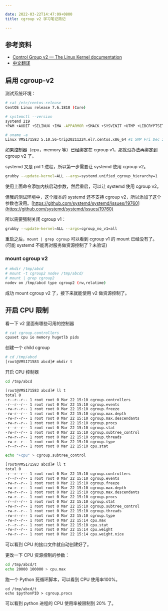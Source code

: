```yaml
---

date: 2022-03-22T14:47:09+0800
title: cgroup v2 学习笔记简记

---
```


## 参考资料

- [Control Group v2 — The Linux Kernel documentation](https://www.kernel.org/doc/html/v5.10/admin-guide/cgroup-v2.html)
- [中文翻译](https://arthurchiao.art/blog/cgroupv2-zh)

## 启用 cgroup-v2

测试系统环境：

```sh
# cat /etc/centos-release
CentOS Linux release 7.6.1810 (Core)

# systemctl --version
systemd 219
+PAM +AUDIT +SELINUX +IMA -APPARMOR +SMACK +SYSVINIT +UTMP +LIBCRYPTSETUP +GCRYPT +GNUTLS +ACL +XZ +LZ4 -SECCOMP +BLKID +ELFUTILS +KMOD +IDN

# uname -a
Linux VMS171583 5.10.56-trip20211224.el7.centos.x86_64 #1 SMP Fri Dec 24 02:11:17 EST 2021 x86_64 x86_64 x86_64 GNU/Linux
```

如果控制器（cpu，memory 等）已经绑定在 cgroup v1，那就没办法再绑定到 cgroup v2 了。

systemd 又是 pid 1 进程，所以第一步需要让 systemd 使用 cgroup v2。

```sh
grubby --update-kernel=ALL --args=systemd.unified_cgroup_hierarchy=1
```

使用上面命令添加内核启动参数，然后重启，可以让 systemd 使用 cgroup v2。

但我的测试环境中，这个版本的 systemd 还不支持 cgroup v2，所以添加了这个参数也没用。[https://github.com/systemd/systemd/issues/19760](https://github.com/systemd/systemd/issues/19760)

所以需要强制关闭 cgroup v1：

```sh
grubby --update-kernel=ALL --args=cgroup_no_v1=all
```

重启之后，`mount | grep cgroup` 可以看到 cgroup v1 的 mount 已经没有了。(可能 systemd 不能再对服务做资源控制了？未验证)

### mount cgroup v2

```sh
# mkdir /tmp/abcd
# mount -t cgroup2 nodev /tmp/abcd/
# mount | grep cgroup2
nodev on /tmp/abcd type cgroup2 (rw,relatime)
```

成功 mount cgroup v2 了，接下来就能使用 v2 做资源控制了。

## 开启 CPU 限制

看一下 v2 里面有哪些可用的控制器

```sh
# cat cgroup.controllers
cpuset cpu io memory hugetlb pids
```

创建一个 child cgroup

```sh
# cd /tmp/abcd
[root@VMS171583 abcd]# mkdir t
```

开启 CPU 控制器

```sh
cd /tmp/abcd

[root@VMS171583 abcd]# ll t
total 0
-r--r--r-- 1 root root 0 Mar 22 15:10 cgroup.controllers
-r--r--r-- 1 root root 0 Mar 22 15:10 cgroup.events
-rw-r--r-- 1 root root 0 Mar 22 15:10 cgroup.freeze
-rw-r--r-- 1 root root 0 Mar 22 15:10 cgroup.max.depth
-rw-r--r-- 1 root root 0 Mar 22 15:10 cgroup.max.descendants
-rw-r--r-- 1 root root 0 Mar 22 15:10 cgroup.procs
-r--r--r-- 1 root root 0 Mar 22 15:10 cgroup.stat
-rw-r--r-- 1 root root 0 Mar 22 15:10 cgroup.subtree_control
-rw-r--r-- 1 root root 0 Mar 22 15:10 cgroup.threads
-rw-r--r-- 1 root root 0 Mar 22 15:10 cgroup.type
-r--r--r-- 1 root root 0 Mar 22 15:10 cpu.stat

echo "+cpu" > cgroup.subtree_control

[root@VMS171583 abcd]# ll t
total 0
-r--r--r-- 1 root root 0 Mar 22 15:10 cgroup.controllers
-r--r--r-- 1 root root 0 Mar 22 15:10 cgroup.events
-rw-r--r-- 1 root root 0 Mar 22 15:10 cgroup.freeze
-rw-r--r-- 1 root root 0 Mar 22 15:10 cgroup.max.depth
-rw-r--r-- 1 root root 0 Mar 22 15:10 cgroup.max.descendants
-rw-r--r-- 1 root root 0 Mar 22 15:10 cgroup.procs
-r--r--r-- 1 root root 0 Mar 22 15:10 cgroup.stat
-rw-r--r-- 1 root root 0 Mar 22 15:10 cgroup.subtree_control
-rw-r--r-- 1 root root 0 Mar 22 15:10 cgroup.threads
-rw-r--r-- 1 root root 0 Mar 22 15:10 cgroup.type
-rw-r--r-- 1 root root 0 Mar 22 15:14 cpu.max
-r--r--r-- 1 root root 0 Mar 22 15:10 cpu.stat
-rw-r--r-- 1 root root 0 Mar 22 15:14 cpu.weight
-rw-r--r-- 1 root root 0 Mar 22 15:14 cpu.weight.nice
```

可以看到 CPU 的接口文件就自动创建好了。

更改一下 CPU 资源控制的参数：

```sh
cd /tmp/abcd/t
echo 20000 100000 > cpu.max
```

跑一个 Python 死循环脚本，可以看到 CPU 使用率100%。

```
cd /tmp/abcd/t
echo $pythonPID > cgroup.procs
```

可以看到 python 进程的 CPU 使用率被限制到 20% 了。
